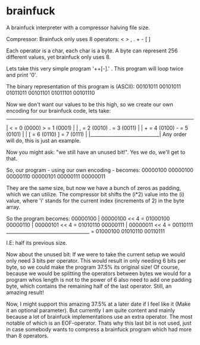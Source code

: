 # brainfuck
A brainfuck interpreter with a compressor halving file size.

Compressor:
Brainfuck only uses 8 operators:
< > , . + - [ ]

Each operator is a char, each char is a byte.
A byte can represent 256 different values, yet brainfuck only uses 8.

Lets take this very simple program '++[-].' .
This program will loop twice and print '0'.

The binary representation of this program is (ASCII):
00101011 00101011 01011011 00101101 01011101 00101110

Now we don't want our values to be this high, so we create our own encoding for our brainfuck code, lets take:
 _____________________________
| < = 0 (0000)   > = 1 (0001) |
| , = 2 (0010)   . = 3 (0011) |
| + = 4 (0100)   - = 5 (0101) |
| [ = 6 (0110)   ] = 7 (0111) |
|_____________________________|
Any order will do, this is just an example.

Now you might ask: "we still have an unused bit!".
Yes we do, we'll get to that.

So, our program - using our own encoding - becomes:
00000100 00000100 00000110 00000101 00000111 00000011

They are the same size, but now we have a bunch of zeros as padding, which we can utilize.
The compressor bit shifts the (i*2) value into the (i) value, where 'i' stands for the current index (increments of 2) in the byte array.

So the program becomes:
00000100 | 00000100 << 4 = 01000100
00000110 | 00000101 << 4 = 01010110
00000111 | 00000011 << 4 = 00110111
___________________________________ =
01000100 01010110 00110111

I.E: half its previous size.

Now about the unused bit:
If we were to take the current setup we would only need 3 bits per operator.
This would result in only needing 6 bits per byte, so we could make the program 37.5% its original size!
Of course, because we would be splitting the operators between bytes we would for a program whos length is not to the power of 6 also need to add one padding byte, which contains the remaining half of the last operator.
Still, an amazing result!

Now, I might support this amazing 37.5% at a later date if I feel like it (Make it an optional parameter).
But currently I am quite content and mainly because a lot of brainfuck implementations use an extra operator.
The most notable of which is an EOF-operator.
Thats why this last bit is not used, just in case somebody wants to compress a brainfuck program which had more than 8 operators.

